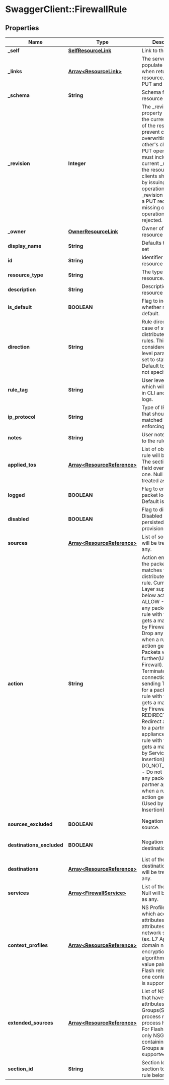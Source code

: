 # SwaggerClient::FirewallRule

## Properties
Name | Type | Description | Notes
------------ | ------------- | ------------- | -------------
**_self** | [**SelfResourceLink**](SelfResourceLink.md) | Link to this resource | [optional] 
**_links** | [**Array&lt;ResourceLink&gt;**](ResourceLink.md) | The server will populate this field when returing the resource. Ignored on PUT and POST. | [optional] 
**_schema** | **String** | Schema for this resource | [optional] 
**_revision** | **Integer** | The _revision property describes the current revision of the resource. To prevent clients from overwriting each other&#39;s changes, PUT operations must include the current _revision of the resource, which clients should obtain by issuing a GET operation. If the _revision provided in a PUT request is missing or stale, the operation will be rejected. | [optional] 
**_owner** | [**OwnerResourceLink**](OwnerResourceLink.md) | Owner of this resource | [optional] 
**display_name** | **String** | Defaults to ID if not set | [optional] 
**id** | **String** | Identifier of the resource | [optional] 
**resource_type** | **String** | The type of this resource. | [optional] 
**description** | **String** | Description of this resource | [optional] 
**is_default** | **BOOLEAN** | Flag to indicate whether rule is default. | [optional] 
**direction** | **String** | Rule direction in case of stateless distributed service rules. This will only considered if section level parameter is set to stateless. Default to IN_OUT if not specified. | [optional] [default to &#39;IN_OUT&#39;]
**rule_tag** | **String** | User level field which will be printed in CLI and packet logs. | [optional] 
**ip_protocol** | **String** | Type of IP packet that should be matched while enforcing the rule. | [optional] [default to &#39;IPV4_IPV6&#39;]
**notes** | **String** | User notes specific to the rule. | [optional] 
**applied_tos** | [**Array&lt;ResourceReference&gt;**](ResourceReference.md) | List of object where rule will be enforced. The section level field overrides this one. Null will be treated as any. | [optional] 
**logged** | **BOOLEAN** | Flag to enable packet logging. Default is disabled. | [optional] [default to false]
**disabled** | **BOOLEAN** | Flag to disable rule. Disabled will only be persisted but never provisioned/realized. | [optional] [default to false]
**sources** | [**Array&lt;ResourceReference&gt;**](ResourceReference.md) | List of sources. Null will be treated as any. | [optional] 
**action** | **String** | Action enforced on the packets which matches the distributed service rule. Currently DS Layer supports below actions. ALLOW           - Forward any packet when a rule with this action gets a match (Used by Firewall). DROP            - Drop any packet when a rule with this action gets a match. Packets won&#39;t go further(Used by Firewall). REJECT          - Terminate TCP connection by sending TCP reset for a packet when a rule with this action gets a match (Used by Firewall). REDIRECT        - Redirect any packet to a partner appliance when a rule with this action gets a match (Used by Service Insertion). DO_NOT_REDIRECT - Do not redirect any packet to a partner appliance when a rule with this action gets a match (Used by Service Insertion). | 
**sources_excluded** | **BOOLEAN** | Negation of the source. | [optional] [default to false]
**destinations_excluded** | **BOOLEAN** | Negation of the destination. | [optional] [default to false]
**destinations** | [**Array&lt;ResourceReference&gt;**](ResourceReference.md) | List of the destinations. Null will be treated as any. | [optional] 
**services** | [**Array&lt;FirewallService&gt;**](FirewallService.md) | List of the services. Null will be treated as any. | [optional] 
**context_profiles** | [**Array&lt;ResourceReference&gt;**](ResourceReference.md) | NS Profile object which accepts attributes and sub-attributes of various network services (ex. L7 AppId, domain name, encryption algorithm) as key value pairs. For Flash release, only one context profile is supported. | [optional] 
**extended_sources** | [**Array&lt;ResourceReference&gt;**](ResourceReference.md) | List of NSGroups that have end point attributes like AD Groups(SID), process name, process hash etc. For Flash release, only NSGroups containing AD Groups are supported. | [optional] 
**section_id** | **String** | Section Id of the section to which this rule belongs to. | [optional] 



